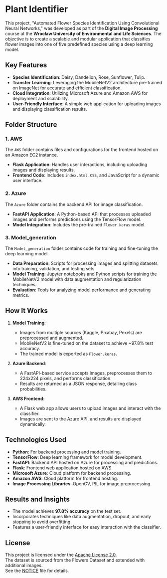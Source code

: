 # Plant Identifier

This project, "Automated Flower Species Identification Using Convolutional Neural Networks," was developed as part of the **Digital Image Processing** course at the **Wrocław University of Environmental and Life Sciences**. The objective is to create a scalable and modular application that classifies flower images into one of five predefined species using a deep learning model.

## Key Features
- **Species Identification**: Daisy, Dandelion, Rose, Sunflower, Tulip.
- **Transfer Learning**: Leveraging the MobileNetV2 architecture pre-trained on ImageNet for accurate and efficient classification.
- **Cloud Integration**: Utilizing Microsoft Azure and Amazon AWS for deployment and scalability.
- **User-Friendly Interface**: A simple web application for uploading images and displaying classification results.

## Folder Structure
### 1. **AWS**
The `AWS` folder contains files and configurations for the frontend hosted on an Amazon EC2 instance. 
- **Flask Application**: Handles user interactions, including uploading images and displaying results.
- **Frontend Code**: Includes `index.html`, `CSS`, and JavaScript for a dynamic user interface.

### 2. **Azure**
The `Azure` folder contains the backend API for image classification.
- **FastAPI Application**: A Python-based API that processes uploaded images and performs predictions using the TensorFlow model.
- **Model Integration**: Includes the pre-trained `Flower.keras` model.

### 3. **Model_generation**
The `Model_generation` folder contains code for training and fine-tuning the deep learning model.
- **Data Preparation**: Scripts for processing images and splitting datasets into training, validation, and testing sets.
- **Model Training**: Jupyter notebooks and Python scripts for training the MobileNetV2 model with data augmentation and regularization techniques.
- **Evaluation**: Tools for analyzing model performance and generating metrics.

## How It Works
1. **Model Training**: 
   - Images from multiple sources (Kaggle, Pixabay, Pexels) are preprocessed and augmented.
   - MobileNetV2 is fine-tuned on the dataset to achieve ~97.8% test accuracy.
   - The trained model is exported as `Flower.keras`.

2. **Azure Backend**:
   - A FastAPI-based service accepts images, preprocesses them to 224x224 pixels, and performs classification.
   - Results are returned as a JSON response, detailing class probabilities.

3. **AWS Frontend**:
   - A Flask web app allows users to upload images and interact with the classifier.
   - Images are sent to the Azure API, and results are displayed dynamically.

## Technologies Used
- **Python**: For backend processing and model training.
- **TensorFlow**: Deep learning framework for model development.
- **FastAPI**: Backend API hosted on Azure for processing and predictions.
- **Flask**: Frontend web application hosted on AWS.
- **Microsoft Azure**: Cloud platform for backend processing.
- **Amazon AWS**: Cloud platform for frontend hosting.
- **Image Processing Libraries**: OpenCV, PIL for image preprocessing.

## Results and Insights
- The model achieves **97.8% accuracy** on the test set.
- Incorporates techniques like data augmentation, dropout, and early stopping to avoid overfitting.
- Features a user-friendly interface for easy interaction with the classifier.

## License

This project is licensed under the [Apache License 2.0](LICENSE).  
The dataset is sourced from the Flowers Dataset and extended with additional images.  
See the [NOTICE](NOTICE) file for details.
